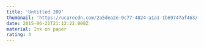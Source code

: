 ```yaml
---
title: 'Untitled 209'
thumbnail: 'https://ucarecdn.com/2a5dea2e-0c77-4824-a1a1-1b69747af463/'
date: 2015-06-21T21:12:22.000Z
material: Ink on paper
rating: 4
---
```

